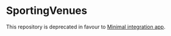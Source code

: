 # SportingVenues

This repository is deprecated in favour to [Minimal integration app](https://github.com/Bluedot-Innovation/PointSDK-MinimalIntegrationExample-iOS).
